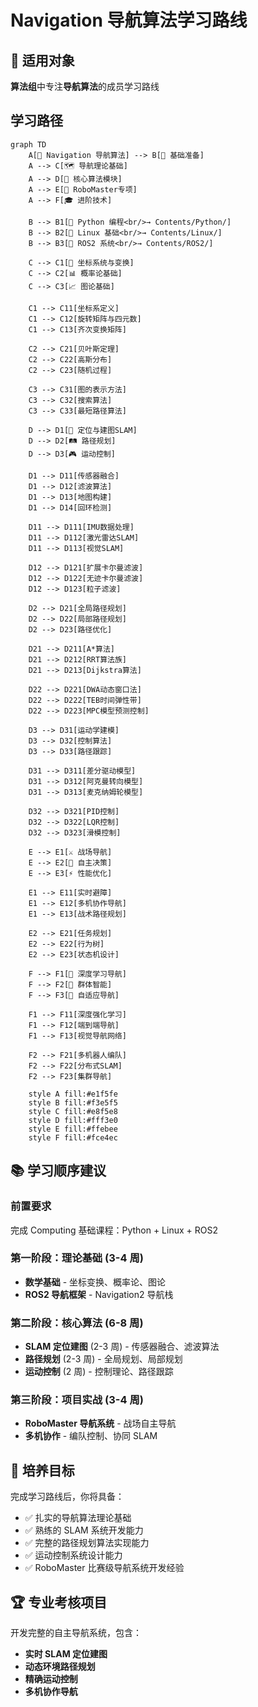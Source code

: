 # Navigation 导航算法学习路线

## 🧭 适用对象

**算法组**中专注**导航算法**的成员学习路线

## 学习路径

```mermaid
graph TD
    A[🧭 Navigation 导航算法] --> B[🔰 基础准备]
    A --> C[🗺️ 导航理论基础]
    A --> D[🎯 核心算法模块]
    A --> E[🤖 RoboMaster专项]
    A --> F[🎓 进阶技术]

    B --> B1[📄 Python 编程<br/>→ Contents/Python/]
    B --> B2[🐧 Linux 基础<br/>→ Contents/Linux/]
    B --> B3[🤖 ROS2 系统<br/>→ Contents/ROS2/]

    C --> C1[📐 坐标系统与变换]
    C --> C2[📊 概率论基础]
    C --> C3[📈 图论基础]

    C1 --> C11[坐标系定义]
    C1 --> C12[旋转矩阵与四元数]
    C1 --> C13[齐次变换矩阵]

    C2 --> C21[贝叶斯定理]
    C2 --> C22[高斯分布]
    C2 --> C23[随机过程]

    C3 --> C31[图的表示方法]
    C3 --> C32[搜索算法]
    C3 --> C33[最短路径算法]

    D --> D1[📍 定位与建图SLAM]
    D --> D2[🛤️ 路径规划]
    D --> D3[🎮 运动控制]

    D1 --> D11[传感器融合]
    D1 --> D12[滤波算法]
    D1 --> D13[地图构建]
    D1 --> D14[回环检测]

    D11 --> D111[IMU数据处理]
    D11 --> D112[激光雷达SLAM]
    D11 --> D113[视觉SLAM]

    D12 --> D121[扩展卡尔曼滤波]
    D12 --> D122[无迹卡尔曼滤波]
    D12 --> D123[粒子滤波]

    D2 --> D21[全局路径规划]
    D2 --> D22[局部路径规划]
    D2 --> D23[路径优化]

    D21 --> D211[A*算法]
    D21 --> D212[RRT算法族]
    D21 --> D213[Dijkstra算法]

    D22 --> D221[DWA动态窗口法]
    D22 --> D222[TEB时间弹性带]
    D22 --> D223[MPC模型预测控制]

    D3 --> D31[运动学建模]
    D3 --> D32[控制算法]
    D3 --> D33[路径跟踪]

    D31 --> D311[差分驱动模型]
    D31 --> D312[阿克曼转向模型]
    D31 --> D313[麦克纳姆轮模型]

    D32 --> D321[PID控制]
    D32 --> D322[LQR控制]
    D32 --> D323[滑模控制]

    E --> E1[⚔️ 战场导航]
    E --> E2[🧠 自主决策]
    E --> E3[⚡ 性能优化]

    E1 --> E11[实时避障]
    E1 --> E12[多机协作导航]
    E1 --> E13[战术路径规划]

    E2 --> E21[任务规划]
    E2 --> E22[行为树]
    E2 --> E23[状态机设计]

    F --> F1[🧠 深度学习导航]
    F --> F2[👥 群体智能]
    F --> F3[🔄 自适应导航]

    F1 --> F11[深度强化学习]
    F1 --> F12[端到端导航]
    F1 --> F13[视觉导航网络]

    F2 --> F21[多机器人编队]
    F2 --> F22[分布式SLAM]
    F2 --> F23[集群导航]

    style A fill:#e1f5fe
    style B fill:#f3e5f5
    style C fill:#e8f5e8
    style D fill:#fff3e0
    style E fill:#ffebee
    style F fill:#fce4ec
```

## 📚 学习顺序建议

### 前置要求

完成 Computing 基础课程：Python + Linux + ROS2

### 第一阶段：理论基础 (3-4 周)

- **数学基础** - 坐标变换、概率论、图论
- **ROS2 导航框架** - Navigation2 导航栈

### 第二阶段：核心算法 (6-8 周)

- **SLAM 定位建图** (2-3 周) - 传感器融合、滤波算法
- **路径规划** (2-3 周) - 全局规划、局部规划
- **运动控制** (2 周) - 控制理论、路径跟踪

### 第三阶段：项目实战 (3-4 周)

- **RoboMaster 导航系统** - 战场自主导航
- **多机协作** - 编队控制、协同 SLAM

## 🎯 培养目标

完成学习路线后，你将具备：

- ✅ 扎实的导航算法理论基础
- ✅ 熟练的 SLAM 系统开发能力
- ✅ 完整的路径规划算法实现能力
- ✅ 运动控制系统设计能力
- ✅ RoboMaster 比赛级导航系统开发经验

## 🏆 专业考核项目

开发完整的自主导航系统，包含：

- **实时 SLAM 定位建图**
- **动态环境路径规划**
- **精确运动控制**
- **多机协作导航**
